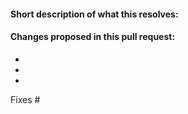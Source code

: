<!-- 
Many thanks for contributing to istio-workspace! Together we can make the cloud development better.

Please tell us what this PR brings following the template we provided. 
Also don't forget to link to the issue (or create one if there is none).

If you are still working on the change please but you would like our early feedback, please mark this pull request as draft

You can learn more about "Draft PRs" here https://github.blog/2019-02-14-introducing-draft-pull-requests/

YOU CAN DELETE THIS COMMENT :)
-->

#### Short description of what this resolves:


#### Changes proposed in this pull request:

-
-
-

Fixes #
